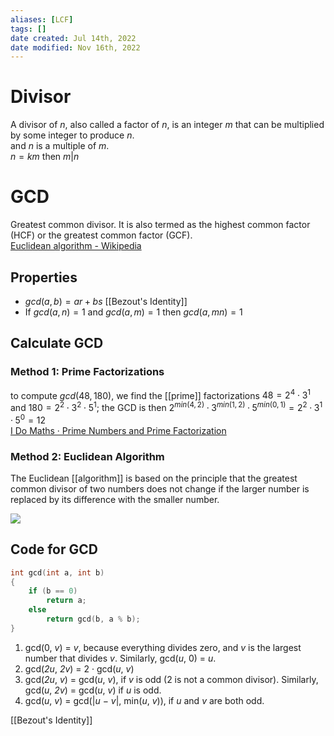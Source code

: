 ```yaml
---
aliases: [LCF]
tags: [] 
date created: Jul 14th, 2022
date modified: Nov 16th, 2022
---
```


# Divisor
A divisor of *n*, also called a factor of *n*, is an integer *m* that can be multiplied by some integer to produce *n*.  
and *n* is a multiple of *m*.  
$n = km$ then $m | n$ 

# GCD
Greatest common divisor. It is also termed as the highest common factor (HCF) or the greatest common factor (GCF).  
[Euclidean algorithm - Wikipedia](https://en.wikipedia.org/wiki/Euclidean_algorithm)

## Properties
- $gcd(a, b) = ar + bs$ [[Bezout's Identity]]
- If $gcd(a, n) = 1$ and $gcd(a, m) = 1$ then $gcd(a, mn) = 1$

## Calculate GCD

### Method 1: Prime Factorizations
to compute $gcd(48, 180)$, we find the [[prime]] factorizations $48 = 2^4 \cdot 3^1$ and $180 = 2^2 \cdot 3^2 \cdot 5^1$; the GCD is then $2^{min(4,2)} · 3^{min(1,2)} · 5^{min(0,1)} = 2^2 · 3^1 · 5^0 = 12$  
[I Do Maths · Prime Numbers and Prime Factorization](https://www.idomaths.com/primefactors.php)

### Method 2: Euclidean Algorithm
The Euclidean [[algorithm]] is based on the principle that the greatest common divisor of two numbers does not change if the larger number is replaced by its difference with the smaller number.

![](https://img.ynchen.me/2022/07/d10227041ae56557de562a6ac57a315d.jpg)

## Code for GCD
```c
int gcd(int a, int b)
{
	if (b == 0)
		return a;
	else
		return gcd(b, a % b);
}
```

1. gcd(0, _v_) = _v_, because everything divides zero, and _v_ is the largest number that divides _v_. Similarly, gcd(_u_, 0) = _u_.
2. gcd(_2u_, _2v_) = 2 · gcd(_u_, _v_)
3. gcd(_2u_, _v_) = gcd(_u_, _v_), if _v_ is odd (2 is not a common divisor). Similarly, gcd(_u_, _2v_) = gcd(_u_, _v_) if _u_ is odd.
4. gcd(_u_, _v_) = gcd(|_u_ − _v_|, min(_u_, _v_)), if _u_ and _v_ are both odd.  

[[Bezout's Identity]]
